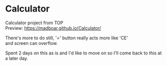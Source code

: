 # Calculator
Calculator project from TOP  
Preview: https://madboar.github.io/Calculator/  

There's more to do still, '=' button really acts more like 'CE'  
and screen can overflow.  
  
Spent 2 days on this as is and I'd like to move on so I'll come back to this at a later day.
